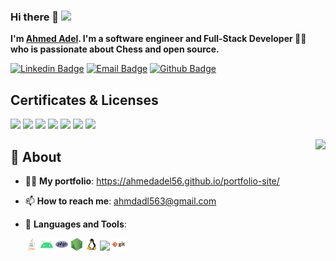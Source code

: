 ### Hi there 👋 <img src="https://user-images.githubusercontent.com/5679180/79618120-0daffb80-80be-11ea-819e-d2b0fa904d07.gif" width="27px"> 

**I'm [Ahmed Adel](https://github.com/ahmedadel56). I'm a software engineer and Full-Stack Developer 👨‍💻 who is passionate about Chess and open source.**

[![Linkedin Badge](https://img.shields.io/badge/LinkedIn-0077B5?style=for-the-badge&logo=linkedin&logoColor=white)](https://www.linkedin.com/in/ahmed-adel56/)
[![Email Badge](https://img.shields.io/badge/Gmail-D14836?style=for-the-badge&logo=gmail&logoColor=white)](mailto:ahmdadl563@gmail.com)
[![Github Badge](https://img.shields.io/badge/GitHub-100000?style=for-the-badge&logo=github&logoColor=white)](https://github.com/ahmedadel56)


## Certificates & Licenses
<a href="https://www.credential.net/58ab306a-cf5a-4db7-b566-299ab4615671" target= "blank"><img 
src="https://templates.images.credential.net/15834231169533149351764588695625.png" width="80"></a>
<a href = "https://www.credential.net/a69307dd-5a2f-4c19-a575-feea8ab921ed" target= "blank"><img 
src="https://templates.images.credential.net/15790421063942253832023806501758.png" width="80"></a>
<a href ="https://www.credential.net/442b1491-4a0c-4793-a739-62d8f34cdb68" target= "blank"><img 
src="https://templates.images.credential.net/15790420075846753839720457960174.png" width="80"></a>
<a href="https://www.credential.net/3676e945-64ee-4b00-aa26-fe4aef3c92c1" target="blank"><img src="https://templates.images.credential.net/15790419775515809487933217124360.png" width="80"></a>
<a href="https://www.credential.net/a2375f60-7249-4548-9b2f-3ebe6490aac9" target="blank"><img src="https://templates.images.credential.net/15959755104909798720520579501098.png" width="80"></a>
<a href="https://www.credential.net/ed9e2db0-5a83-4dcc-9dd4-d38f00f98986" target="blank"><img src="https://templates.images.credential.net/15790420725707015843039145125501.png" width="80"></a>
<a href="https://www.freecodecamp.org/certification/ahmedadel56/javascript-algorithms-and-data-structures" target="blank"><img src="https://www.freecodecamp.org/news/content/images/2022/06/Screenshot--126-.png" width="80"></a>
<a href="https://www.datacamp.com/statement-of-accomplishment/course/8611c917f4085e52bf98f8f7a950a907cf39e5f0" target="blank"></a>


<img align="right" src="https://github-readme-stats.vercel.app/api?username=ahmedadel56&show_icons=true&hide_border=true">

## 🧐 About

- 👨‍💻 **My portfolio**: https://ahmedadel56.github.io/portfolio-site/
- 📫 **How to reach me**: ahmdadl563@gmail.com
- 🌱 **Languages and Tools**: 

   <div>
        <code><img height="20" src="https://raw.githubusercontent.com/github/explore/80688e429a7d4ef2fca1e82350fe8e3517d3494d/topics/java/java.png"></code>
        <code><img height="20" src="https://raw.githubusercontent.com/github/explore/80688e429a7d4ef2fca1e82350fe8e3517d3494d/topics/android/android.png"></code>
        <code><img height="20" src="https://raw.githubusercontent.com/github/explore/80688e429a7d4ef2fca1e82350fe8e3517d3494d/topics/php/php.png"></code>
        <code><img height="20" src="https://raw.githubusercontent.com/github/explore/80688e429a7d4ef2fca1e82350fe8e3517d3494d/topics/nodejs/nodejs.png"></code>
        <code><img height="20" src="https://raw.githubusercontent.com/github/explore/80688e429a7d4ef2fca1e82350fe8e3517d3494d/topics/linux/linux.png"></code>
        <code><img height="20" src="https://cdn.svgporn.com/logos/visual-studio-code.svg"></code>
        <code><img height="20" src="https://raw.githubusercontent.com/github/explore/80688e429a7d4ef2fca1e82350fe8e3517d3494d/topics/git/git.png"></code>
    </div>

